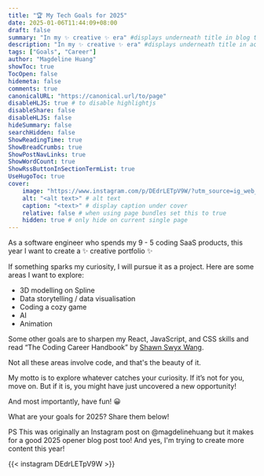 ```yaml
---
title: "🏆 My Tech Goals for 2025"
date: 2025-01-06T11:44:09+08:00
draft: false
summary: "In my ✨ creative ✨ era" #displays underneath title in blog title card on homepage
description: "In my ✨ creative ✨ era" #displays underneath title in actual blog page
tags: ["Goals", "Career"]
author: "Magdeline Huang"
showToc: true
TocOpen: false
hidemeta: false
comments: true
canonicalURL: "https://canonical.url/to/page"
disableHLJS: true # to disable highlightjs
disableShare: false
disableHLJS: false
hideSummary: false
searchHidden: false
ShowReadingTime: true
ShowBreadCrumbs: true
ShowPostNavLinks: true
ShowWordCount: true
ShowRssButtonInSectionTermList: true
UseHugoToc: true
cover:
    image: "https://www.instagram.com/p/DEdrLETpV9W/?utm_source=ig_web_copy_link&igsh=M2NiODBja2RqYXQ5" # image path/url
    alt: "<alt text>" # alt text
    caption: "<text>" # display caption under cover
    relative: false # when using page bundles set this to true
    hidden: true # only hide on current single page
---
```


As a software engineer who spends my 9 - 5 coding SaaS products, this year I want to create a ✨ creative portfolio ✨

If something sparks my curiosity, I will pursue it as a project. Here are some areas I want to explore:

- 3D modelling on Spline
- Data storytelling / data visualisation
- Coding a cozy game
- AI
- Animation

Some other goals are to sharpen my React, JavaScript, and CSS skills and read “The Coding Career Handbook” by [Shawn Swyx Wang](https://www.swyx.io/).

Not all these areas involve code, and that's the beauty of it.

My motto is to explore whatever catches your curiosity. If it’s not for you, move on. But if it is, you might have just uncovered a new opportunity!

And most importantly, have fun! 😀

What are your goals for 2025? Share them below!

PS This was originally an Instagram post on @magdelinehuang but it makes for a good 2025 opener blog post too! And yes, I'm trying to create more content this year!

{{< instagram DEdrLETpV9W >}}
